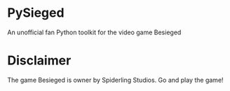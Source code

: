 # PySieged
An unofficial fan Python toolkit for the video game Besieged

# Disclaimer
The game Besieged is owner by Spiderling Studios. Go and play the game!
